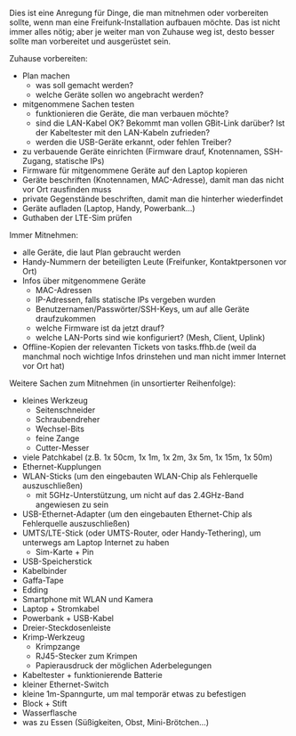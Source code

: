 Dies ist eine Anregung für Dinge, die man mitnehmen oder vorbereiten sollte, wenn man eine Freifunk-Installation aufbauen möchte. Das ist nicht immer alles nötig; aber je weiter man von Zuhause weg ist, desto besser sollte man vorbereitet und ausgerüstet sein.

Zuhause vorbereiten:
- Plan machen
  - was soll gemacht werden?
  - welche Geräte sollen wo angebracht werden?
- mitgenommene Sachen testen
  - funktionieren die Geräte, die man verbauen möchte?
  - sind die LAN-Kabel OK? Bekommt man vollen GBit-Link darüber? Ist der Kabeltester mit den LAN-Kabeln zufrieden?
  - werden die USB-Geräte erkannt, oder fehlen Treiber?
- zu verbauende Geräte einrichten (Firmware drauf, Knotennamen, SSH-Zugang, statische IPs)
- Firmware für mitgenommene Geräte auf den Laptop kopieren
- Geräte beschriften (Knotennamen, MAC-Adresse), damit man das nicht vor Ort rausfinden muss
- private Gegenstände beschriften, damit man die hinterher wiederfindet
- Geräte aufladen (Laptop, Handy, Powerbank...)
- Guthaben der LTE-Sim prüfen


Immer Mitnehmen:
- alle Geräte, die laut Plan gebraucht werden
- Handy-Nummern der beteiligten Leute (Freifunker, Kontaktpersonen vor Ort)
- Infos über mitgenommene Geräte
  - MAC-Adressen
  - IP-Adressen, falls statische IPs vergeben wurden
  - Benutzernamen/Passwörter/SSH-Keys, um auf alle Geräte draufzukommen
  - welche Firmware ist da jetzt drauf?
  - welche LAN-Ports sind wie konfiguriert? (Mesh, Client, Uplink)
- Offline-Kopien der relevanten Tickets von tasks.ffhb.de (weil da manchmal noch wichtige Infos drinstehen und man nicht immer Internet vor Ort hat)

Weitere Sachen zum Mitnehmen (in unsortierter Reihenfolge):
- kleines Werkzeug
  - Seitenschneider
  - Schraubendreher
  - Wechsel-Bits
  - feine Zange
  - Cutter-Messer
- viele Patchkabel (z.B. 1x 50cm, 1x 1m, 1x 2m, 3x 5m, 1x 15m, 1x 50m)
- Ethernet-Kupplungen
- WLAN-Sticks (um den eingebauten WLAN-Chip als Fehlerquelle auszuschließen)
  - mit 5GHz-Unterstützung, um nicht auf das 2.4GHz-Band angewiesen zu sein
- USB-Ethernet-Adapter (um den eingebauten Ethernet-Chip als Fehlerquelle auszuschließen)
- UMTS/LTE-Stick (oder UMTS-Router, oder Handy-Tethering), um unterwegs am Laptop Internet zu haben
  - Sim-Karte + Pin
- USB-Speicherstick
- Kabelbinder
- Gaffa-Tape
- Edding
- Smartphone mit WLAN und Kamera
- Laptop + Stromkabel
- Powerbank + USB-Kabel
- Dreier-Steckdosenleiste
- Krimp-Werkzeug
  - Krimpzange
  - RJ45-Stecker zum Krimpen
  - Papierausdruck der möglichen Aderbelegungen
- Kabeltester + funktionierende Batterie
- kleiner Ethernet-Switch
- kleine 1m-Spanngurte, um mal temporär etwas zu befestigen
- Block + Stift
- Wasserflasche
- was zu Essen (Süßigkeiten, Obst, Mini-Brötchen...)

